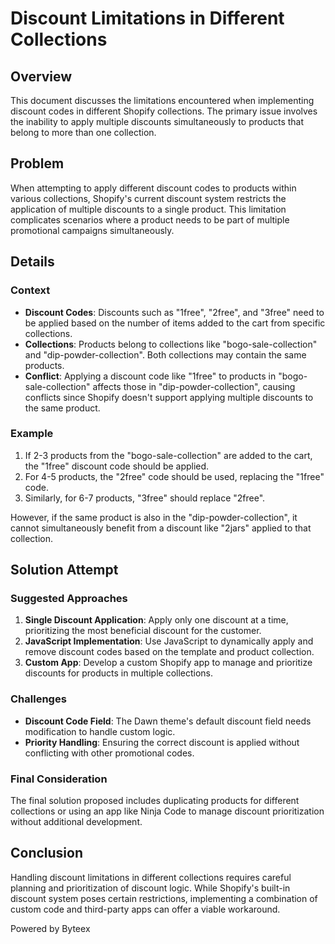 # Discount Limitations in Different Collections

## Overview

This document discusses the limitations encountered when implementing discount codes in different Shopify collections. The primary issue involves the inability to apply multiple discounts simultaneously to products that belong to more than one collection.

## Problem

When attempting to apply different discount codes to products within various collections, Shopify's current discount system restricts the application of multiple discounts to a single product. This limitation complicates scenarios where a product needs to be part of multiple promotional campaigns simultaneously.

## Details

### Context

- **Discount Codes**: Discounts such as "1free", "2free", and "3free" need to be applied based on the number of items added to the cart from specific collections.
- **Collections**: Products belong to collections like "bogo-sale-collection" and "dip-powder-collection". Both collections may contain the same products.
- **Conflict**: Applying a discount code like "1free" to products in "bogo-sale-collection" affects those in "dip-powder-collection", causing conflicts since Shopify doesn't support applying multiple discounts to the same product.

### Example

1. If 2-3 products from the "bogo-sale-collection" are added to the cart, the "1free" discount code should be applied.
2. For 4-5 products, the "2free" code should be used, replacing the "1free" code.
3. Similarly, for 6-7 products, "3free" should replace "2free".

However, if the same product is also in the "dip-powder-collection", it cannot simultaneously benefit from a discount like "2jars" applied to that collection.

## Solution Attempt

### Suggested Approaches

1. **Single Discount Application**: Apply only one discount at a time, prioritizing the most beneficial discount for the customer.
2. **JavaScript Implementation**: Use JavaScript to dynamically apply and remove discount codes based on the template and product collection.
3. **Custom App**: Develop a custom Shopify app to manage and prioritize discounts for products in multiple collections.

### Challenges

- **Discount Code Field**: The Dawn theme's default discount field needs modification to handle custom logic.
- **Priority Handling**: Ensuring the correct discount is applied without conflicting with other promotional codes.

### Final Consideration

The final solution proposed includes duplicating products for different collections or using an app like Ninja Code to manage discount prioritization without additional development.

## Conclusion

Handling discount limitations in different collections requires careful planning and prioritization of discount logic. While Shopify's built-in discount system poses certain restrictions, implementing a combination of custom code and third-party apps can offer a viable workaround.

Powered by Byteex
